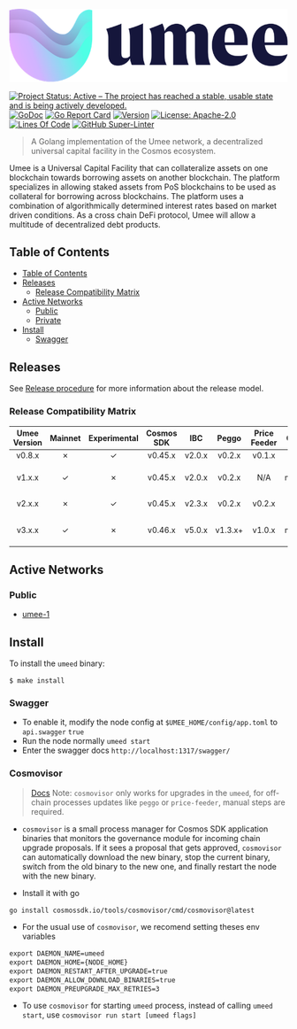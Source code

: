 <!-- markdownlint-disable MD041 -->
<!-- markdownlint-disable MD013 -->

![Logo!](assets/umee-logo.png)

[![Project Status: Active – The project has reached a stable, usable state and is being actively developed.](https://www.repostatus.org/badges/latest/active.svg)](https://www.repostatus.org/#wip)
[![GoDoc](https://img.shields.io/badge/godoc-reference-blue?style=flat-square&logo=go)](https://godoc.org/github.com/umee-network/umee)
[![Go Report Card](https://goreportcard.com/badge/github.com/umee-network/umee?style=flat-square)](https://goreportcard.com/report/github.com/umee-network/umee)
[![Version](https://img.shields.io/github/tag/umee-network/umee.svg?style=flat-square)](https://github.com/umee-network/umee/releases/latest)
[![License: Apache-2.0](https://img.shields.io/github/license/umee-network/umee.svg?style=flat-square)](https://github.com/umee-network/umee/blob/main/LICENSE)
[![Lines Of Code](https://img.shields.io/tokei/lines/github/umee-network/umee?style=flat-square)](https://github.com/umee-network/umee)
[![GitHub Super-Linter](https://img.shields.io/github/workflow/status/umee-network/umee/Lint?style=flat-square&label=Lint)](https://github.com/marketplace/actions/super-linter)

> A Golang implementation of the Umee network, a decentralized universal capital
> facility in the Cosmos ecosystem.

Umee is a Universal Capital Facility that can collateralize assets on one blockchain
towards borrowing assets on another blockchain. The platform specializes in
allowing staked assets from PoS blockchains to be used as collateral for borrowing
across blockchains. The platform uses a combination of algorithmically determined
interest rates based on market driven conditions. As a cross chain DeFi protocol,
Umee will allow a multitude of decentralized debt products.

## Table of Contents

- [Table of Contents](#table-of-contents)
- [Releases](#releases)
  - [Release Compatibility Matrix](#release-compatibility-matrix)
- [Active Networks](#active-networks)
  - [Public](#public)
  - [Private](#private)
- [Install](#install)
  - [Swagger](#swagger)

## Releases

See [Release procedure](CONTRIBUTING.md#release-procedure) for more information about the release model.

### Release Compatibility Matrix

| Umee Version | Mainnet | Experimental | Cosmos SDK |  IBC   | Peggo   | Price Feeder |       Gravity Bridge       |
| :----------: | :-----: | :----------: | :--------: | :----: | :-----: | :----------: | :------------------------: |
|    v0.8.x    |    ✗    |      ✓       |  v0.45.x   | v2.0.x | v0.2.x  |    v0.1.x    |                            |
|    v1.x.x    |    ✓    |      ✗       |  v0.45.x   | v2.0.x | v0.2.x  |     N/A      | umee/v1 module/v1.4.x-umee |
|    v2.x.x    |    ✗    |      ✓       |  v0.45.x   | v2.3.x | v0.2.x  |    v0.2.x    |   umee/v2 module/v1.4.x    |
|    v3.x.x    |    ✓    |      ✗       |  v0.46.x   | v5.0.x | v1.3.x+ |    v1.0.x    | umee/v3 module/v1.5.x-umee |

## Active Networks

### Public

- [umee-1](networks/umee-1)

## Install

To install the `umeed` binary:

```shell
$ make install
```

### Swagger

- To enable it, modify the node config at `$UMEE_HOME/config/app.toml` to `api.swagger` `true`
- Run the node normally `umeed start`
- Enter the swagger docs `http://localhost:1317/swagger/`

### Cosmovisor

> [Docs](https://github.com/cosmos/cosmos-sdk/tree/main/tools/cosmovisor)
> Note: `cosmovisor` only works for upgrades in the `umeed`, for off-chain processes updates like `peggo` or `price-feeder`, manual steps are required.

- `cosmovisor` is a small process manager for Cosmos SDK application binaries that monitors the governance module for incoming chain upgrade proposals. If it sees a proposal that gets approved, `cosmovisor` can automatically download
 the new binary, stop the current binary, switch from the old binary to the new one, and finally restart the node with the new binary.

- Install it with go

```shell
go install cosmossdk.io/tools/cosmovisor/cmd/cosmovisor@latest
```

- For the usual use of `cosmovisor`, we recomend setting theses env variables

```shell
export DAEMON_NAME=umeed
export DAEMON_HOME={NODE_HOME}
export DAEMON_RESTART_AFTER_UPGRADE=true
export DAEMON_ALLOW_DOWNLOAD_BINARIES=true
export DAEMON_PREUPGRADE_MAX_RETRIES=3
```

- To use `cosmovisor` for starting `umeed` process, instead of calling `umeed start`, use `cosmovisor run start [umeed flags]`
